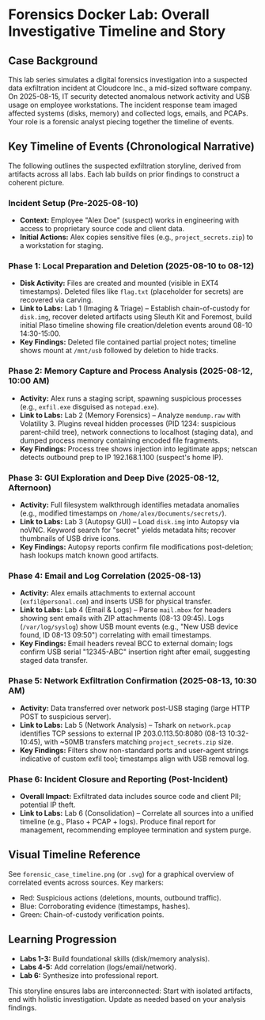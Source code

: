 # Forensics Docker Lab: Overall Investigative Timeline and Story

## Case Background
This lab series simulates a digital forensics investigation into a suspected data exfiltration incident at Cloudcore Inc., a mid-sized software company. On 2025-08-15, IT security detected anomalous network activity and USB usage on employee workstations. The incident response team imaged affected systems (disks, memory) and collected logs, emails, and PCAPs. Your role is a forensic analyst piecing together the timeline of events.

## Key Timeline of Events (Chronological Narrative)
The following outlines the suspected exfiltration storyline, derived from artifacts across all labs. Each lab builds on prior findings to construct a coherent picture.

### Incident Setup (Pre-2025-08-10)
- **Context:** Employee \"Alex Doe\" (suspect) works in engineering with access to proprietary source code and client data.
- **Initial Actions:** Alex copies sensitive files (e.g., `project_secrets.zip`) to a workstation for staging.

### Phase 1: Local Preparation and Deletion (2025-08-10 to 08-12)
- **Disk Activity:** Files are created and mounted (visible in EXT4 timestamps). Deleted files like `flag.txt` (placeholder for secrets) are recovered via carving.
- **Link to Labs:** Lab 1 (Imaging & Triage) – Establish chain-of-custody for `disk.img`, recover deleted artifacts using Sleuth Kit and Foremost, build initial Plaso timeline showing file creation/deletion events around 08-10 14:30-15:00.
- **Key Findings:** Deleted file contained partial project notes; timeline shows mount at `/mnt/usb` followed by deletion to hide tracks.

### Phase 2: Memory Capture and Process Analysis (2025-08-12, 10:00 AM)
- **Activity:** Alex runs a staging script, spawning suspicious processes (e.g., `exfil.exe` disguised as `notepad.exe`).
- **Link to Labs:** Lab 2 (Memory Forensics) – Analyze `memdump.raw` with Volatility 3. Plugins reveal hidden processes (PID 1234: suspicious parent-child tree), network connections to localhost (staging data), and dumped process memory containing encoded file fragments.
- **Key Findings:** Process tree shows injection into legitimate apps; netscan detects outbound prep to IP 192.168.1.100 (suspect's home IP).

### Phase 3: GUI Exploration and Deep Dive (2025-08-12, Afternoon)
- **Activity:** Full filesystem walkthrough identifies metadata anomalies (e.g., modified timestamps on `/home/alex/Documents/secrets/`).
- **Link to Labs:** Lab 3 (Autopsy GUI) – Load `disk.img` into Autopsy via noVNC. Keyword search for \"secret\" yields metadata hits; recover thumbnails of USB drive icons.
- **Key Findings:** Autopsy reports confirm file modifications post-deletion; hash lookups match known good artifacts.

### Phase 4: Email and Log Correlation (2025-08-13)
- **Activity:** Alex emails attachments to external account (`exfil@personal.com`) and inserts USB for physical transfer.
- **Link to Labs:** Lab 4 (Email & Logs) – Parse `mail.mbox` for headers showing sent emails with ZIP attachments (08-13 09:45). Logs (`/var/log/syslog`) show USB mount events (e.g., \"New USB device found, ID 08-13 09:50\") correlating with email timestamps.
- **Key Findings:** Email headers reveal BCC to external domain; logs confirm USB serial \"12345-ABC\" insertion right after email, suggesting staged data transfer.

### Phase 5: Network Exfiltration Confirmation (2025-08-13, 10:30 AM)
- **Activity:** Data transferred over network post-USB staging (large HTTP POST to suspicious server).
- **Link to Labs:** Lab 5 (Network Analysis) – Tshark on `network.pcap` identifies TCP sessions to external IP 203.0.113.50:8080 (08-13 10:32-10:45), with ~50MB transfers matching `project_secrets.zip` size.
- **Key Findings:** Filters show non-standard ports and user-agent strings indicative of custom exfil tool; timestamps align with USB removal log.

### Phase 6: Incident Closure and Reporting (Post-Incident)
- **Overall Impact:** Exfiltrated data includes source code and client PII; potential IP theft.
- **Link to Labs:** Lab 6 (Consolidation) – Correlate all sources into a unified timeline (e.g., Plaso + PCAP + logs). Produce final report for management, recommending employee termination and system purge.

## Visual Timeline Reference
See `forensic_case_timeline.png` (or `.svg`) for a graphical overview of correlated events across sources. Key markers:
- Red: Suspicious actions (deletions, mounts, outbound traffic).
- Blue: Corroborating evidence (timestamps, hashes).
- Green: Chain-of-custody verification points.

## Learning Progression
- **Labs 1-3:** Build foundational skills (disk/memory analysis).
- **Labs 4-5:** Add correlation (logs/email/network).
- **Lab 6:** Synthesize into professional report.

This storyline ensures labs are interconnected: Start with isolated artifacts, end with holistic investigation. Update as needed based on your analysis findings.